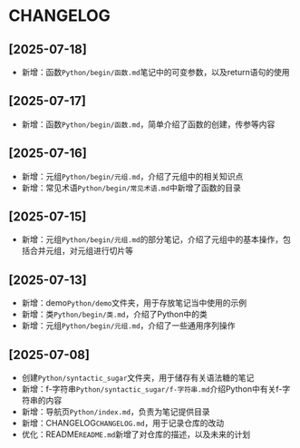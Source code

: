 # CHANGELOG

## [2025-07-18]
- 新增：函数`Python/begin/函数.md`笔记中的可变参数，以及return语句的使用

## [2025-07-17]
- 新增：函数`Python/begin/函数.md`，简单介绍了函数的创建，传参等内容

## [2025-07-16]
- 新增：元组`Python/begin/元组.md`，介绍了元组中的相关知识点
- 新增：常见术语`Python/begin/常见术语.md`中新增了函数的目录

## [2025-07-15]
- 新增：元组`Python/begin/元组.md`的部分笔记，介绍了元组中的基本操作，包括合并元组，对元组进行切片等

## [2025-07-13]
- 新增：demo`Python/demo`文件夹，用于存放笔记当中使用的示例
- 新增：类`Python/begin/类.md`，介绍了Python中的类
- 新增：元组`Python/begin/元组.md`，介绍了一些通用序列操作

## [2025-07-08]
- 创建`Python/syntactic_sugar`文件夹，用于储存有关语法糖的笔记
- 新增：f-字符串`Python/syntactic_sugar/f-字符串.md`介绍Python中有关f-字符串的内容
- 新增：导航页`Python/index.md`，负责为笔记提供目录
- 新增：CHANGELOG`CHANGELOG.md`，用于记录仓库的改动
- 优化：README`README.md`新增了对仓库的描述，以及未来的计划
